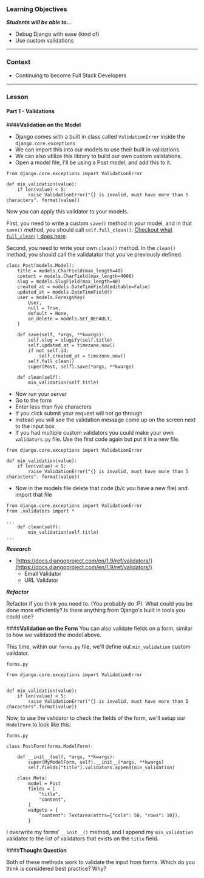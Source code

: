 ### Learning Objectives
***Students will be able to...***

* Debug Django with ease (kind of)
* Use custom validations

---
### Context

* Continuing to become Full Stack Developers

---
### Lesson

#### Part 1 - Validations

####**Validation on the Model**

* Django comes with a built in class called `ValidationError` inside the `django.core.exceptions`
* We can import this into our models to use their built in validations.
* We can also utilize this library to build our own custom validations.
* Open a model file, I'll be using a Post model, and add this to it.

```
from django.core.exceptions import ValidationError

def min_validation(value):
    if len(value) < 5:
        raise ValidationError("{} is invalid, must have more than 5 characters". format(value))
```
Now you can apply this validator to your models.

First, you need to write a custom `save()` method in your model, and in that `save()` method, you should call `self.full_clean()`. [Checkout what `full_clean()` does here](https://docs.djangoproject.com/en/1.9/ref/models/instances/#django.db.models.Model.full_clean).

Second, you need to write your own `clean()` method. In the `clean()` method, you should call the validatator that you've previously defined.

```
class Post(models.Model):
    title = models.CharField(max_length=40)
    content = models.CharField(max_length=4000)
    slug = models.SlugField(max_length=40)
    created_at = models.DateTimeField(editable=False)
    updated_at = models.DateTimeField()
    user = models.ForeignKey(
        User,
        null = True,
        default = None,
        on_delete = models.SET_DEFAULT,
    )

    def save(self, *args, **kwargs):
        self.slug = slugify(self.title)
        self.updated_at = timezone.now()
        if not self.id:
            self.created_at = timezone.now()
        self.full_clean()
        super(Post, self).save(*args, **kwargs)

    def clean(self):
        min_validation(self.title)
```
* Now run your server
* Go to the form
* Enter less than five characters
* If you click submit your request will not go through
* Instead you will see the validation message come up on the screen next to the input box
* If you had multiple custom validators you could make your own `validators.py` file. Use the first code again but put it in a new file.

```
from django.core.exceptions import ValidationError

def min_validation(value):
    if len(value) < 5:
        raise ValidationError("{} is invalid, must have more than 5 characters". format(value))
```
* Now in the models file delete that code (b/c you have a new file) and import that file

```
from django.core.exceptions import ValidationError
from .validators import *

...
    def clean(self):
        min_validation(self.title)
...
```
***Research***

* [https://docs.djangoproject.com/en/1.9/ref/validators/](https://docs.djangoproject.com/en/1.9/ref/validators/)
    * Email Validator
    * URL Validator

***Refactor***

Refactor if you think you need to. (You probably do :P). What could you be done more efficiently? Is there anything from Django's built in tools you could use?

####**Validation on the Form**
You can also validate fields on a form, similar to how we validated the model above.

This time, within our `forms.py` file, we'll define out `min_validation` custom validator.

`forms.py`
```
from django.core.exceptions import ValidationError


def min_validation(value):
    if len(value) < 5:
        raise ValidationError("{} is invalid, must have more than 5 characters".format(value))
```

Now, to use the validator to check the fields of the form, we'll setup our `ModelForm` to look like this:

`forms.py`
```
class PostForm(forms.ModelForm):

    def __init__(self, *args, **kwargs):
        super(MyModelForm, self).__init__(*args, **kwargs)
        self.fields["title"].validators.append(min_validation)

    class Meta:
        model = Post
        fields = [
            "title",
            "content",
        ]
        widgets = {
            "content": Textarea(attrs={"cols": 50, "rows": 10}),
        }
```

I overwrite my forms' `__init__()` method, and I append my `min_validation` validator to the list of validators that exists on the `title` field.

####**Thought Question**

Both of these methods work to validate the input from forms. Which do you think is considered best practice? Why?
